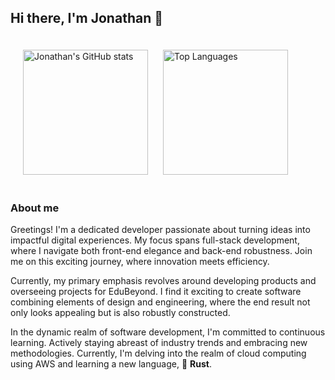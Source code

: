 ## Hi there, I'm Jonathan 👋

<div>
  <img src="https://github-readme-stats.vercel.app/api?username=jo-adithya&show_icons=true&theme=tokyonight&rank_icon=github&hide=issues" alt="Jonathan's GitHub stats" height="200px" style="margin: 20px;" />
  <img src="https://github-readme-stats.vercel.app/api/top-langs/?username=anuraghazra&size_weight=0.5&count_weight=0.5&theme=tokyonight&langs_count=8&layout=compact" alt="Top Languages" height="200px" />
</div>


### About me

Greetings! I'm a dedicated developer passionate about turning ideas into impactful digital experiences. My focus spans full-stack development, where I navigate both front-end elegance and back-end robustness. Join me on this exciting journey, where innovation meets efficiency.

Currently, my primary emphasis revolves around developing products and overseeing projects for EduBeyond. I find it exciting to create software combining elements of design and engineering, where the end result not only looks appealing but is also robustly constructed.

In the dynamic realm of software development, I'm committed to continuous learning. Actively staying abreast of industry trends and embracing new methodologies. Currently, I'm delving into the realm of cloud computing using AWS and learning a new language, 🦀 **Rust**.

<!--
**jo-adithya/jo-adithya** is a ✨ _special_ ✨ repository because its `README.md` (this file) appears on your GitHub profile.

Here are some ideas to get you started:

- 🔭 I’m currently working on ...
- 🌱 I’m currently learning ...
- 👯 I’m looking to collaborate on ...
- 🤔 I’m looking for help with ...
- 💬 Ask me about ...
- 📫 How to reach me: ...
- 😄 Pronouns: ...
- ⚡ Fun fact: ...
-->
